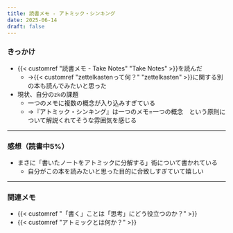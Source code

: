 ```yaml
---
title: 読書メモ - アトミック・シンキング
date: 2025-06-14
draft: false
---
```

### きっかけ
- {{< customref "読書メモ - Take Notes" "Take Notes" >}}を読んだ
	- →{{< customref "zettelkastenって何？" "zettelkasten" >}}に関する別の本も読んでみたいと思った
- 現状、自分の`zk`の課題
	- 一つのメモに複数の概念が入り込みすぎている
	- →『アトミック・シンキング』は一つのメモ=一つの概念　という原則について解説くれてそうな雰囲気を感じる
---
### 感想（読書中5%）
- まさに「書いたノートをアトミックに分解する」術について書かれている
	- 自分がこの本を読みたいと思った目的に合致しすぎていて嬉しい
---
### 関連メモ
- {{< customref "「書く」ことは「思考」にどう役立つのか？" >}}
- {{< customref "アトミックとは何か？" >}}
